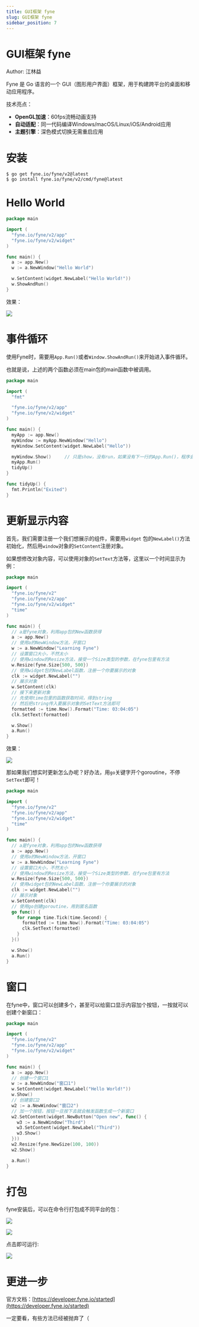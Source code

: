 ```yaml
---
title: GUI框架 fyne
slug: GUI框架 fyne
sidebar_position: 7
---
```



# GUI框架 fyne

Author: 江林益

Fyne 是 Go 语言的一个 GUI（图形用户界面）框架，用于构建跨平台的桌面和移动应用程序。

技术亮点：

- <b>OpenGL加速</b>：60fps流畅动画支持
- <b>自动适配</b>：同一代码编译Windows/macOS/Linux/iOS/Android应用
- <b>主题引擎</b>：深色模式切换无需重启应用

# <b>安装</b>

```shell
$ go get fyne.io/fyne/v2@latest
$ go install fyne.io/fyne/v2/cmd/fyne@latest
```

# <b>Hello World</b>

```go
package main

import (
  "fyne.io/fyne/v2/app"
  "fyne.io/fyne/v2/widget"
)

func main() {
  a := app.New()
  w := a.NewWindow("Hello World")

  w.SetContent(widget.NewLabel("Hello World!"))
  w.ShowAndRun()
}
```

效果：

![](/assets/FSFnbXyJBosGhgxhTxZcgVc2njh.png)

# <b>事件循环</b>

使用Fyne时，需要用`App.Run()`或者`Window.ShowAndRun()`来开始进入事件循环。

也就是说，上述的两个函数必须在main包的main函数中被调用。

```go
package main

import (
  "fmt"

  "fyne.io/fyne/v2/app"
  "fyne.io/fyne/v2/widget"
)

func main() {
  myApp := app.New()
  myWindow := myApp.NewWindow("Hello")
  myWindow.SetContent(widget.NewLabel("Hello"))

  myWindow.Show()     // 只是show，没有run，如果没有下一行的App.Run()，程序会直接退出！
  myApp.Run()
  tidyUp()
}

func tidyUp() {
  fmt.Println("Exited")
}
```

# <b>更新显示内容</b>

首先，我们需要注册一个我们想展示的组件，需要用`widget` 包的`NewLabel()`方法初始化，然后用`window`对象的`SetContent`注册对象。

如果想修改对象内容，可以使用对象的`SetText`方法等，这里以一个时间显示为例： 

```go
package main

import (
  "fyne.io/fyne/v2"
  "fyne.io/fyne/v2/app"
  "fyne.io/fyne/v2/widget"
  "time"
)

func main() {
  // a是fyne对象，利用app包的New函数获得
  a := app.New()
  // 使用a的NewWindow方法，开窗口
  w := a.NewWindow("Learning Fyne")
  // 设置窗口大小，不然太小
  // 使用window的Resize方法，接受一个Size类型的参数，在fyne包里有方法
  w.Resize(fyne.Size{500, 500})
  // 使用widget包的NewLabel函数，注册一个你要展示的对象
  clk := widget.NewLabel("")
  // 展示对象
  w.SetContent(clk)
  // 接下来更新对象
  // 先使用time包里的函数获取时间，得到string
  // 然后把string传入要展示对象的SetText方法即可
  formatted := time.Now().Format("Time: 03:04:05")
  clk.SetText(formatted)

  w.Show()
  a.Run()
}
```

效果：

![](/assets/Tgkxb9cSLonWUKxPPFbcerYcnzf.png)

那如果我们想实时更新怎么办呢？好办法，用`go`关键字开个goroutine，不停`SetText`即可！

```go
package main

import (
  "fyne.io/fyne/v2"
  "fyne.io/fyne/v2/app"
  "fyne.io/fyne/v2/widget"
  "time"
)

func main() {
  // a是fyne对象，利用app包的New函数获得
  a := app.New()
  // 使用a的NewWindow方法，开窗口
  w := a.NewWindow("Learning Fyne")
  // 设置窗口大小，不然太小
  // 使用window的Resize方法，接受一个Size类型的参数，在fyne包里有方法
  w.Resize(fyne.Size{500, 500})
  // 使用widget包的NewLabel函数，注册一个你要展示的对象
  clk := widget.NewLabel("")
  // 展示对象
  w.SetContent(clk)
  // 使用go创建goroutine，用到匿名函数
  go func() {
    for range time.Tick(time.Second) {
      formatted := time.Now().Format("Time: 03:04:05")
      clk.SetText(formatted)
    }
  }()

  w.Show()
  a.Run()
}
```

# <b>窗口</b>

在fyne中，窗口可以创建多个，甚至可以给窗口显示内容加个按钮，一按就可以创建个新窗口：

```go
package main

import (
  "fyne.io/fyne/v2"
  "fyne.io/fyne/v2/app"
  "fyne.io/fyne/v2/widget"
)

func main() {
  a := app.New()
  // 创建一个窗口1
  w := a.NewWindow("窗口1")
  w.SetContent(widget.NewLabel("Hello World!"))
  w.Show()
  // 创建窗口2
  w2 := a.NewWindow("窗口2")
  // 加一个按钮，按钮一旦按下去就会触发函数生成一个新窗口
  w2.SetContent(widget.NewButton("Open new", func() {
    w3 := a.NewWindow("Third")
    w3.SetContent(widget.NewLabel("Third"))
    w3.Show()
  }))
  w2.Resize(fyne.NewSize(100, 100))
  w2.Show()

  a.Run()
}
```

# <b>打包</b>

fyne安装后，可以在命令行打包成不同平台的包：

![](/assets/ALacbrDZvoh8LHxWT8icfv9Ynrf.png)

![](/assets/Ji7LblcECodPuKxlU2wc0qh9nnb.png)

点击即可运行:

![](/assets/YuK7bSIbxoTEMExqXp5c6WSKnSb.png)

# <b>更进一步</b>

官方文档：[https://developer.fyne.io/started](https://developer.fyne.io/started)

一定要看，有些方法已经被抛弃了（

